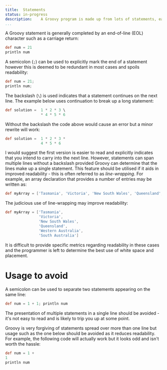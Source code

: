 ```yaml
---
title:	Statements  
status:	in-progress
description: 	A Groovy program is made up from lots of statements, each telling the computer to do something.
...
```


A Groovy statement is generally completed by an end-of-line (EOL) character such as a carriage return:

```groovy
def num = 21
println num
```

A semicolon (`;`) can be used to explicitly mark the end of a statement however this is deemed to be redundant in most cases and spoils readability:

```groovy
def num = 21;
println num;
```

The backslash (`\`) is used indicates that a statement continues on the next line. The example below uses continuation to break up a long statement:

```groovy
def solution =  1 * 2 * 3 \
                * 4 * 5 * 6
```

Without the backslash the code above would cause an error but a minor rewrite will work:

```groovy
def solution =  1 * 2 * 3 *
                4 * 5 * 6
```

I would suggest the first version is easier to read and explicitly indicates that you intend to carry into the next line. However, statements can span multiple lines without a backslash provided Groovy can determine that the lines make up a single statement. This feature should be utilised if it aids in improved readability - this is often referred to as _line-wrapping_. For example, an array declaration that provides a number of entries may be written as:

```groovy
def myArray = ['Tasmania', 'Victoria', 'New South Wales', 'Queensland', 'Western Australia', 'South Australia']
```
    
The judicious use of line-wrapping may improve readability:  

```groovy
def myArray = ['Tasmania', 
               'Victoria',
               'New South Wales',
               'Queensland',
               'Western Australia',
               'South Australia']
```

It is difficult to provide specific metrics regarding readability in these cases and the programmer is left to determine the best use of white space and placement.

# Usage to avoid

A semicolon can be used to separate two statements appearing on the same line:

```groovy
def num = 1 + 1; println num
```

The presentation of multiple statements in a single line should be avoided - it's not easy to read and is likely to trip you up at some point.

Groovy is very forgiving of statements spread over more than one line but usage such as the one below should be avoided as it reduces readability. For example, the following code will actually work but it looks odd and isn't worth the hassle:

```groovy
def num = 1 +
1
println num
```
